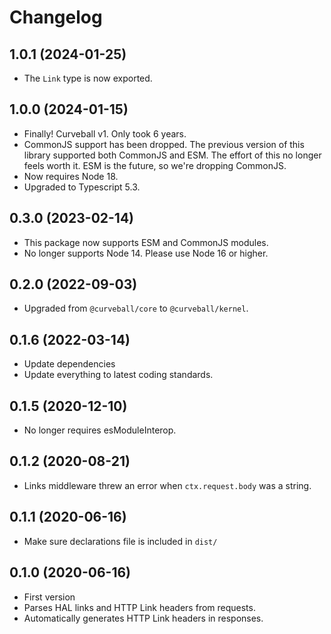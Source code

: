 Changelog
=========

1.0.1 (2024-01-25)
------------------

* The `Link` type is now exported.


1.0.0 (2024-01-15)
------------------

* Finally! Curveball v1. Only took 6 years.
* CommonJS support has been dropped. The previous version of this library
  supported both CommonJS and ESM. The effort of this no longer feels worth it.
  ESM is the future, so we're dropping CommonJS.
* Now requires Node 18.
* Upgraded to Typescript 5.3.


0.3.0 (2023-02-14)
------------------

* This package now supports ESM and CommonJS modules.
* No longer supports Node 14. Please use Node 16 or higher.


0.2.0 (2022-09-03)
------------------

* Upgraded from `@curveball/core` to `@curveball/kernel`.


0.1.6 (2022-03-14)
------------------

* Update dependencies
* Update everything to latest coding standards.


0.1.5 (2020-12-10)
------------------

* No longer requires esModuleInterop.


0.1.2 (2020-08-21)
------------------

* Links middleware threw an error when `ctx.request.body` was a string.


0.1.1 (2020-06-16)
------------------

* Make sure declarations file is included in `dist/`


0.1.0 (2020-06-16)
------------------

* First version
* Parses HAL links and HTTP Link headers from requests.
* Automatically generates HTTP Link headers in responses.
